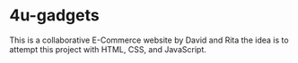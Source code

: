 # 4u-gadgets
This is a collaborative  E-Commerce website by David and Rita the idea is to attempt this project with HTML, CSS, and JavaScript.  
